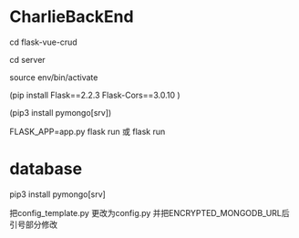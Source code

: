 # CharlieBackEnd

cd flask-vue-crud

cd server

source env/bin/activate

(pip install Flask==2.2.3 Flask-Cors==3.0.10 )

(pip3 install pymongo[srv])

FLASK_APP=app.py flask run 或 flask run

# database

pip3 install pymongo[srv]

把config_template.py 更改为config.py
并把ENCRYPTED_MONGODB_URL后引号部分修改